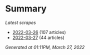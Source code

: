 # Summary
*Latest scrapes*
* [2022-03-26](https://github.com/nuuuwan/news_lk/blob/data/news_lk.2022-03-26.json) (107 articles)
* [2022-03-27](https://github.com/nuuuwan/news_lk/blob/data/news_lk.2022-03-27.json) (44 articles)

*Generated at 01:11PM, March 27, 2022*